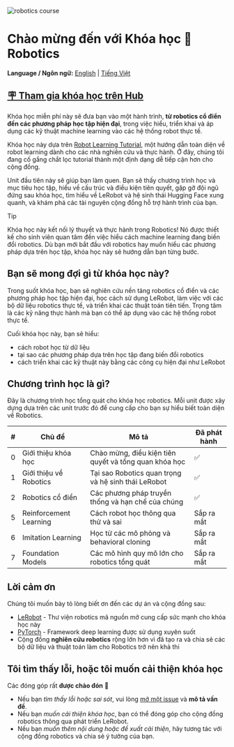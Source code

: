 ![robotics course](https://huggingface.co/robotics-course/images/resolve/main/banner.png)

# Chào mừng đến với Khóa học 🤗 Robotics

**Language / Ngôn ngữ:** [English](README.md) | [Tiếng Việt](README-vi.md)

## [🪧 Tham gia khóa học trên Hub](https://huggingface.co/robotics-course)

Khóa học miễn phí này sẽ đưa bạn vào một hành trình, **từ robotics cổ điển đến các phương pháp học tập hiện đại**, trong việc hiểu, triển khai và áp dụng các kỹ thuật machine learning vào các hệ thống robot thực tế.

Khóa học này dựa trên [Robot Learning Tutorial](https://huggingface.co/spaces/lerobot/robot-learning-tutorial), một hướng dẫn toàn diện về robot learning dành cho các nhà nghiên cứu và thực hành. Ở đây, chúng tôi đang cố gắng chắt lọc tutorial thành một định dạng dễ tiếp cận hơn cho cộng đồng.

Unit đầu tiên này sẽ giúp bạn làm quen. Bạn sẽ thấy chương trình học và mục tiêu học tập, hiểu về cấu trúc và điều kiện tiên quyết, gặp gỡ đội ngũ đứng sau khóa học, tìm hiểu về LeRobot và hệ sinh thái Hugging Face xung quanh, và khám phá các tài nguyên cộng đồng hỗ trợ hành trình của bạn.

> [!TIP]
> Khóa học này kết nối lý thuyết và thực hành trong Robotics! Nó được thiết kế cho sinh viên quan tâm đến việc hiểu cách machine learning đang biến đổi robotics. Dù bạn mới bắt đầu với robotics hay muốn hiểu các phương pháp dựa trên học tập, khóa học này sẽ hướng dẫn bạn từng bước.

## Bạn sẽ mong đợi gì từ khóa học này?

Trong suốt khóa học, bạn sẽ nghiên cứu nền tảng robotics cổ điển và các phương pháp học tập hiện đại, học cách sử dụng LeRobot, làm việc với các bộ dữ liệu robotics thực tế, và triển khai các thuật toán tiên tiến. Trọng tâm là các kỹ năng thực hành mà bạn có thể áp dụng vào các hệ thống robot thực tế.

Cuối khóa học này, bạn sẽ hiểu:

- cách robot học từ dữ liệu
- tại sao các phương pháp dựa trên học tập đang biến đổi robotics
- cách triển khai các kỹ thuật này bằng các công cụ hiện đại như LeRobot

## Chương trình học là gì?

Đây là chương trình học tổng quát cho khóa học robotics. Mỗi unit được xây dựng dựa trên các unit trước đó để cung cấp cho bạn sự hiểu biết toàn diện về Robotics.

| # | Chủ đề | Mô tả | Đã phát hành |
| - | ----- | ----------- | -------- |
| 0 | Giới thiệu khóa học | Chào mừng, điều kiện tiên quyết và tổng quan khóa học | ✅ |
| 1 | Giới thiệu về Robotics | Tại sao Robotics quan trọng và hệ sinh thái LeRobot | ✅ |
| 2 | Robotics cổ điển | Các phương pháp truyền thống và hạn chế của chúng | ✅ |
| 5 | Reinforcement Learning | Cách robot học thông qua thử và sai | Sắp ra mắt |
| 6 | Imitation Learning | Học từ các mô phỏng và behavioral cloning | Sắp ra mắt |
| 7 | Foundation Models | Các mô hình quy mô lớn cho robotics tổng quát | Sắp ra mắt |

## Lời cảm ơn

Chúng tôi muốn bày tỏ lòng biết ơn đến các dự án và cộng đồng sau:

- [LeRobot](https://github.com/huggingface/lerobot) - Thư viện robotics mã nguồn mở cung cấp sức mạnh cho khóa học này
- [PyTorch](https://pytorch.org) - Framework deep learning được sử dụng xuyên suốt
- Cộng đồng **nghiên cứu robotics** rộng lớn hơn vì đã tạo ra và chia sẻ các bộ dữ liệu và thuật toán làm cho Robotics trở nên khả thi

## Tôi tìm thấy lỗi, hoặc tôi muốn cải thiện khóa học

Các đóng góp rất **được chào đón** 🤗

* Nếu bạn _tìm thấy lỗi hoặc sai sót_, vui lòng [mở một issue](https://github.com/huggingface/robotic-course/issues/new) và **mô tả vấn đề**.
* Nếu bạn _muốn cải thiện khóa học_, bạn có thể đóng góp cho cộng đồng robotics thông qua phát triển LeRobot.
* Nếu bạn _muốn thêm nội dung hoặc đề xuất cải thiện_, hãy tương tác với cộng đồng robotics và chia sẻ ý tưởng của bạn.
